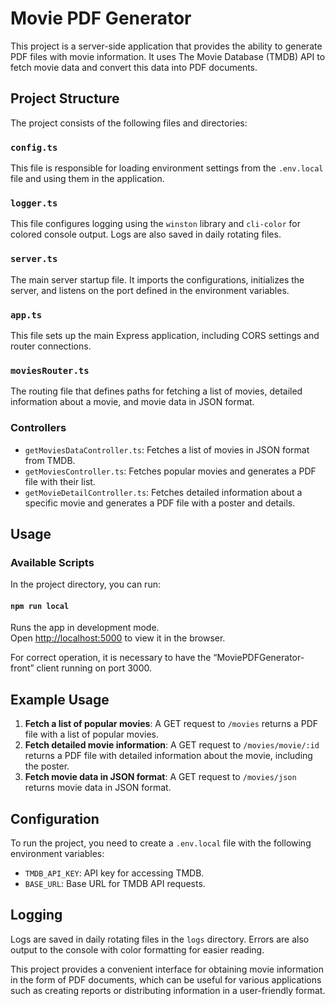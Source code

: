 # Movie PDF Generator

This project is a server-side application that provides the ability to generate PDF files with movie information. It uses The Movie Database (TMDB) API to fetch movie data and convert this data into PDF documents.

## Project Structure

The project consists of the following files and directories:

### `config.ts`

This file is responsible for loading environment settings from the `.env.local` file and using them in the application.

### `logger.ts`

This file configures logging using the `winston` library and `cli-color` for colored console output. Logs are also saved in daily rotating files.

### `server.ts`

The main server startup file. It imports the configurations, initializes the server, and listens on the port defined in the environment variables.

### `app.ts`

This file sets up the main Express application, including CORS settings and router connections.

### `moviesRouter.ts`

The routing file that defines paths for fetching a list of movies, detailed information about a movie, and movie data in JSON format.

### Controllers

- `getMoviesDataController.ts`: Fetches a list of movies in JSON format from TMDB.
- `getMoviesController.ts`: Fetches popular movies and generates a PDF file with their list.
- `getMovieDetailController.ts`: Fetches detailed information about a specific movie and generates a PDF file with a poster and details.

## Usage

### Available Scripts

In the project directory, you can run:

#### `npm run local`

Runs the app in development mode.\
Open [http://localhost:5000](http://localhost:5000) to view it in the browser.

For correct operation, it is necessary to have the “MoviePDFGenerator-front” client running on port 3000.

## Example Usage

1. **Fetch a list of popular movies**: A GET request to `/movies` returns a PDF file with a list of popular movies.
2. **Fetch detailed movie information**: A GET request to `/movies/movie/:id` returns a PDF file with detailed information about the movie, including the poster.
3. **Fetch movie data in JSON format**: A GET request to `/movies/json` returns movie data in JSON format.

## Configuration

To run the project, you need to create a `.env.local` file with the following environment variables:

- `TMDB_API_KEY`: API key for accessing TMDB.
- `BASE_URL`: Base URL for TMDB API requests.

## Logging

Logs are saved in daily rotating files in the `logs` directory. Errors are also output to the console with color formatting for easier reading.

This project provides a convenient interface for obtaining movie information in the form of PDF documents, which can be useful for various applications such as creating reports or distributing information in a user-friendly format.
